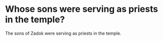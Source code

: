 # Whose sons were serving as priests in the temple?

The sons of Zadok were serving as priests in the temple.
